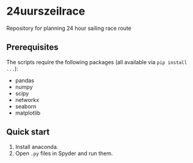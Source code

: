 # 24uurszeilrace
Repository for planning 24 hour sailing race route

## Prerequisites
The scripts require the following packages (all available via `pip install ...`):
- pandas
- numpy
- scipy
- networkx
- seaborn
- matplotlib

## Quick start

1. Install anaconda.
2. Open `.py` files in Spyder and run them.
